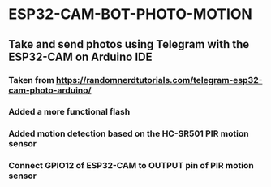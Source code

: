 # ESP32-CAM-BOT-PHOTO-MOTION

##  Take and send photos using Telegram with the ESP32-CAM  on Arduino IDE


### Taken from https://randomnerdtutorials.com/telegram-esp32-cam-photo-arduino/

### Added a more functional flash

### Added motion detection based on the HC-SR501 PIR motion sensor 

### Connect GPIO12 of ESP32-CAM to OUTPUT pin of PIR motion sensor

